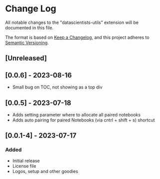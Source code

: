 # Change Log

All notable changes to the "datascientists-utils" extension will be documented in this file.

The format is based on [Keep a Changelog](https://keepachangelog.com/en/1.0.0/),
and this project adheres to [Semantic Versioning](https://semver.org/spec/v2.0.0.html).

## [Unreleased]

## [0.0.6]  - 2023-08-16
 - Small bug on TOC, not showing as a top div

## [0.0.5]  - 2023-07-18
 - Adds setting parameter where to allocate all paired notebooks
 - Adds auto pairing for paired Notebooks (via cntrl + shift + s) shortcut

## [0.0.1-4]  - 2023-07-17

### Added

- Initial release
- License file
- Logos, setup and other goodies